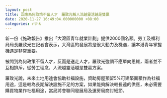 ```yaml
---
layout: post
title: 回應為何政策不留人才　羅致光稱人流越靈活越是雙贏
date: 2020-11-27 16:49:04.000000000 +08:00
categories: rthk
---
```


新一份《施政報告》推出「大灣區青年就業計劃」提供2000個名額。勞工及福利局局長羅致光在記者會表示，大灣區的發展將是很大動力及機遇，讓本港青年掌握機遇是非常重要。

被問到為何政策不留人才，反而是送走人才，羅致光強調不應單向思維，兩者並不互相排斥，從勞工理念，人流越靈活越是雙贏方案。

羅致光說，未來土地用途會協助社福設施，資助房屋預留5%可建築面積作為社福用途，這是較為長期解決設施不足的方案，如果能夠解決較長遠的供應，未必需要購買物業作社福用途，當局將會聯同發展局及運房局商討細節。
